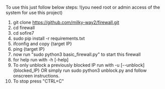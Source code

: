 To use this just follow below steps:
!(you need root or admin access of the system for use this project)
1) git clone https://github.com/milky-way2/firewall.git
2) cd firewall
3) cd sofire7
4) sudo pip install -r requirements.txt
5) ifconfig and copy {target IP}
6) ping {target IP}
7) now run "sudo python3 basic_firewall.py" to start this firewall
8) for help run with -h  [-help]
9) To only unblock a previously blocked IP run with -u [--unblock] {blocked_IP}  OR simply run sudo python3 unblock.py and follow onscreen instructions.
10) To stop press "CTRL+C"
